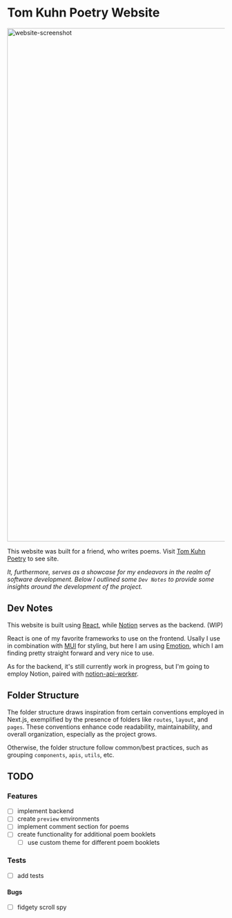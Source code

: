 # Tom Kuhn Poetry Website

<img width="1190" alt="website-screenshot" src="https://github.com/gohls/tk-website/assets/66274765/7b29e603-cc92-4212-8a08-497166a72485">

This website was built for a friend, who writes poems. Visit [Tom Kuhn Poetry](https://tk-website.vercel.app/) to see site.

_It, furthermore, serves as a showcase for my endeavors in the realm of software development. Below I outlined some `Dev Notes` to provide some insights around the development of the project._

## Dev Notes

This website is built using [React](https://react.dev/), while [Notion](https://tom-kuhn-poetry.notion.site/tom-kuhn-poetry/579da44c286942dba67c8c8d5ca0390b?v=7cb5edff85794e2791b91a716187cba4) serves as the backend. (WIP)

React is one of my favorite frameworks to use on the frontend. Usally I use in combination with [MUI](https://mui.com/) for styling, but here I am using [Emotion](https://emotion.sh/), which I am finding pretty straight forward and very nice to use.

As for the backend, it's still currently work in progress, but I'm going to employ Notion, paired with [notion-api-worker](https://github.com/splitbee/notion-api-worker).

## Folder Structure

The folder structure draws inspiration from certain conventions employed in Next.js, exemplified by the presence of folders like `routes`, `layout`, and `pages`. These conventions enhance code readability, maintainability, and overall organization, especially as the project grows.

Otherwise, the folder structure follow common/best practices, such as grouping `components`, `apis`, `utils`, etc.

## TODO

### Features

- [ ] implement backend
- [ ] create `preview` environments
- [ ] implement comment section for poems
- [ ] create functionality for additional poem booklets
  - [ ] use custom theme for different poem booklets

### Tests

- [ ] add tests

#### Bugs

- [ ] fidgety scroll spy
